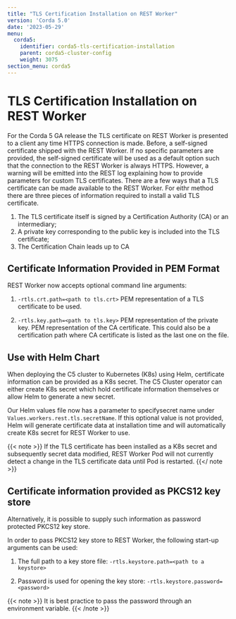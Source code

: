 ```yaml
---
title: "TLS Certification Installation on REST Worker"
version: 'Corda 5.0'
date: '2023-05-29'
menu:
  corda5:
    identifier: corda5-tls-certification-installation
    parent: corda5-cluster-config
    weight: 3075
section_menu: corda5
---
```


# TLS Certification Installation on REST Worker

For the Corda 5 GA release the TLS certificate on REST Worker is presented to a client any time HTTPS connection is made.
Before, a self-signed certificate shipped with the REST Worker. If no specific parameters are provided, the self-signed certificate will be used as a default option such that the connection to the REST Worker is always HTTPS. However, a warning will be emitted into the REST log explaining how to provide parameters for custom TLS certificates.
There are a few ways that a TLS certificate can be made available to the REST Worker. For eithr method there are three pieces of information required to install a valid TLS certificate.

1. The TLS certificate itself is signed by a Certification Authority (CA) or an intermediary;
2. A private key corresponding to the public key is included into the TLS certificate;
3. The Certification Chain leads up to CA

## Certificate Information Provided in PEM Format

REST Worker now accepts optional command line arguments: 

1. `-rtls.crt.path=<path to tls.crt>`
PEM representation of a TLS certificate to be used.

2. `-rtls.key.path=<path to tls.key>`
PEM representation of the private key.
PEM representation of the CA certificate. This could also be a certification path where CA certificate is listed as the last one on the file.

## Use with Helm Chart

When deploying the C5 cluster to Kubernetes (K8s) using Helm, certificate information can be provided as a K8s secret. 
The C5 Cluster operator can either create K8s secret which hold certificate information themselves or allow Helm to generate a new secret.

Our Helm values file now has a parameter to specifysecret name under `Values.workers.rest.tls.secretName`. If this optional value is not provided, Helm will generate certificate data at installation time and will automatically create K8s secret for REST Worker to use.

{{< note >}}
If the TLS certificate has been installed as a K8s secret and subsequently secret data modified, REST Worker Pod will not currently detect a change in the TLS certificate data until Pod is restarted.
{{</ note >}}

## Certificate information provided as PKCS12 key store

Alternatively, it is possible to supply such information as password protected PKCS12 key store.

In order to pass PKCS12 key store to REST Worker, the following start-up arguments can be used:

1. The full path to a key store file: `-rtls.keystore.path=<path to a keystore>`

2. Password is used for opening the key store: `-rtls.keystore.password=<password>`

{{< note >}}
It is best practice to pass the password through an environment variable.
{{< /note >}}